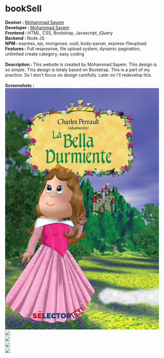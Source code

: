 # bookSell

<strong>Desiner : </strong><a href="https://facebook.com/sayem.me">Mohammad Sayem</a> <br>
<strong>Developer : </strong><a href="https://facebook.com/sayem.me">Mohammad Sayem</a> <br>
<strong>Frontend : </strong>HTML, CSS, Bootstrap, Javascript, jQuery <br>
<strong>Backend : </strong>Node JS <br>
<strong>NPM : </strong>express, ejs, mongoose, uuid, body-parser, express-fileupload <br>
<strong>Features : </strong>Full resposnive, file upload system, dynamic pagination, unlimited create category, easy coding<br><br>
<strong>Description : </strong>This website is created by Mohammad Sayem. This design is so simple. This design is totaly based on Bootstrap. This is a part of my practice.
So I don't focus on design carefully. Later on i'll redevelop this.<br><br>
<strong>Screenshots : </strong>
<img src="/public/content/ID-3a45c561-a92b-4e40-af4e-fdaa150a7c1e-IMG-OrXDQHjMaJMh6WD3_D2awVL5NR3Dhx9CDrFa4qwgvGI-MEDIUM.jpg"/>
<img src="https://s3.amazonaws.com/awesomescreenshot/upload/1100730/1137949/55225c5b-8f56-4921-7f28-2d6b3054fbc7.png?AWSAccessKeyId=AKIAJSCJQ2NM3XLFPVKA&Expires=1599337659&Signature=T2im2zBSGyxSLuNkhBx5EiUWua8%3D"/><br>
<img src="https://s3.amazonaws.com/awesomescreenshot/upload/1100730/1137949/1af44093-ffbf-4128-6128-2bd2dc43ee32.png?AWSAccessKeyId=AKIAJSCJQ2NM3XLFPVKA&Expires=1599337754&Signature=dZif6gUoL9JCzC1LAtCVPvDc5%2Fs%3D"/><br>
<img src="https://s3.amazonaws.com/awesomescreenshot/upload/1100730/1137949/2ce7d327-f9bd-4c1e-4b3a-049ec7801ebc.png?AWSAccessKeyId=AKIAJSCJQ2NM3XLFPVKA&Expires=1599337821&Signature=cbAfYS7Y5RYsLZBUPF6YuKQEieg%3D"/><br>
<img src="https://s3.amazonaws.com/awesomescreenshot/upload/1100730/1137949/3736f28f-7d57-44ab-48c5-f8e62a56d53e.png?AWSAccessKeyId=AKIAJSCJQ2NM3XLFPVKA&Expires=1599152503&Signature=JeHyrNZwfuR0fYmipJMMici5iSo%3D"/><br>
